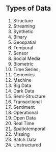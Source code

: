 ## Types of Data

1. Structure
2. Streaming
3. Synthetic
4. Binary
5. Geospatial
6. Temporal
7. Sensor
8. Social Media
9. Biometric
10. Time Series
11. Genomics
12. Machine
13. Big Data
14. Dark Data
15. Semi-Structure
16. Transactional
17. Sentiment
18. Operational
19. Open Data
20. Real Time
21. Spatiotemporal
22. Missing
23. Batch Data
24. Unstructured